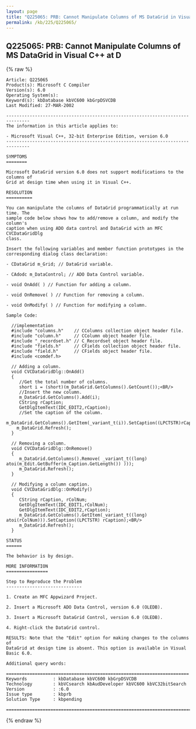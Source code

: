```yaml
---
layout: page
title: "Q225065: PRB: Cannot Manipulate Columns of MS DataGrid in Visual C++ at D"
permalink: /kb/225/Q225065/
---
```


## Q225065: PRB: Cannot Manipulate Columns of MS DataGrid in Visual C++ at D

{% raw %}

	Article: Q225065
	Product(s): Microsoft C Compiler
	Version(s): 6.0
	Operating System(s): 
	Keyword(s): kbDatabase kbVC600 kbGrpDSVCDB
	Last Modified: 27-MAR-2002
	
	-------------------------------------------------------------------------------
	The information in this article applies to:
	
	- Microsoft Visual C++, 32-bit Enterprise Edition, version 6.0 
	-------------------------------------------------------------------------------
	
	SYMPTOMS
	========
	
	Microsoft DataGrid version 6.0 does not support modifications to the columns of
	Grid at design time when using it in Visual C++.
	
	RESOLUTION
	==========
	
	You can manipulate the columns of DataGrid programmatically at run time. The
	sample code below shows how to add/remove a column, and modify the column's
	caption when using ADO data control and DataGrid with an MFC CVCDataGridDlg
	class.
	
	Insert the following variables and member function prototypes in the
	corresponding dialog class declaration:
	
	- CDataGrid m_Grid; // DataGrid variable.
	
	- CAdodc m_DataControl; // ADO Data Control variable.
	
	- void OnAdd( ) // Function for adding a column.
	
	- void OnRemove( ) // Function for removing a column.
	
	- void OnModify( ) // Function for modifying a column.
	
	Sample Code:
	
	  //implementation
	  #include "columns.h"    // CColumns collection object header file.
	  #include "column.h"     // CColumn object header file.
	  #include "_recordset.h" // C_Recordset object header file.
	  #include "fields.h"     // CFields collection object header file.
	  #include "field.h"      // CFields object header file.
	  #include <comdef.h>
	
	  // Adding a column.	
	  void CVCDataGridDlg::OnAdd() 
	  {
	     //Get the total number of columns.
	     short i = (short)(m_DataGrid.GetColumns().GetCount());<BR/>
	     //Insert the new column.
	     m_DataGrid.GetColumns().Add(i);
	     CString rCaption;
	     GetDlgItemText(IDC_EDIT2,rCaption);
	     //Set the caption of the column.
	    m_DataGrid.GetColumns().GetItem(_variant_t(i)).SetCaption((LPCTSTR)rCaption);
	    m_DataGrid.Refresh();
	  }
	
	  // Removing a column.
	  void CVCDataGridDlg::OnRemove() 
	  {
	     m_DataGrid.GetColumns().Remove( _variant_t((long) atoi(m_Edit.GetBuffer(m_Caption.GetLength()) )));
	     m_DataGrid.Refresh();
	  }
	
	  // Modifying a column caption.
	  void CVCDataGridDlg::OnModify() 
	  {
	     CString rCaption, rColNum;
	     GetDlgItemText(IDC_EDIT1,rColNum);
	     GetDlgItemText(IDC_EDIT2,rCaption);
	     m_DataGrid.GetColumns().GetItem(_variant_t((long) atoi(rColNum))).SetCaption((LPCTSTR) rCaption);<BR/>
	     m_DataGrid.Refresh();
	  }
	
	STATUS
	======
	
	The behavior is by design.
	
	MORE INFORMATION
	================
	
	Step to Reproduce the Problem
	-----------------------------
	
	1. Create an MFC Appwizard Project.
	
	2. Insert a Microsoft ADO Data Control, version 6.0 (OLEDB).
	
	3. Insert a Microsoft DataGrid Control, version 6.0 (OLEDB).
	
	4. Right-click the DataGrid control.
	
	RESULTS: Note that the "Edit" option for making changes to the columns of
	DataGrid at design time is absent. This option is available in Visual Basic 6.0.
	
	Additional query words:
	
	======================================================================
	Keywords          : kbDatabase kbVC600 kbGrpDSVCDB 
	Technology        : kbVCsearch kbAudDeveloper kbVC600 kbVC32bitSearch
	Version           : :6.0
	Issue type        : kbprb
	Solution Type     : kbpending
	
	=============================================================================
	

{% endraw %}
